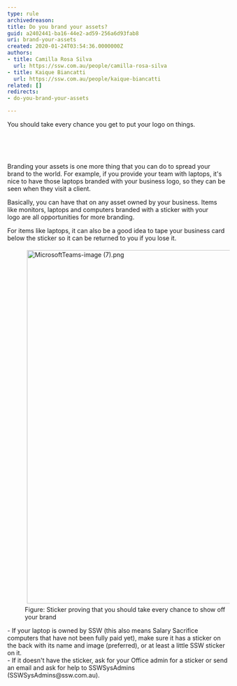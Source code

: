 ```yaml
---
type: rule
archivedreason: 
title: Do you brand your assets?
guid: a2402441-ba16-44e2-ad59-256a6d93fab8
uri: brand-your-assets
created: 2020-01-24T03:54:36.0000000Z
authors:
- title: Camilla Rosa Silva
  url: https://ssw.com.au/people/camilla-rosa-silva
- title: Kaique Biancatti
  url: https://ssw.com.au/people/kaique-biancatti
related: []
redirects:
- do-you-brand-your-assets

---
```



​​You should take every&#160;chance you get&#160;to put your logo on things.&#160;<br><div><br></div>
<br><excerpt class='endintro'></excerpt><br>
<p>Branding your assets is one more thing that you can do to spread your brand to the world. For example, if you provide your team with laptops, it's nice to&#160;have those&#160;laptops branded with your business logo, so they can be seen when they&#160;visit a client.</p><p>​Basically, you can have that on any asset owned by your business. Items like&#160;monitors, laptops and computers branded with a sticker with your logo&#160;are all opportunities for&#160;more&#160;branding.</p><p>For items like laptops, it can also be a good idea to&#160;tape your business card below the sticker so it can be returned to you if you lose it.​<br></p><dl class="ssw15-rteElement-ImageArea"><dd class="ssw15-rteElement-FigureNormal"><img src="/SiteAssets/brand-your-assets/MicrosoftTeams-image%20(7).png" alt="MicrosoftTeams-image (7).png" style="margin&#58;5px;width&#58;808px;" />Figure&#58; Sticker proving that you should take every chance to show off your brand<br></dd></dl><p></p><div class="ssw15-rteElement-ContentBlock-SSW-Only">-&#160;​​​If your laptop is owned by SSW (this also means Salary Sacrifice computers that have not been fully paid yet), make sure it has a sticker on the back with its name and image (preferred), or at least a little SSW sticker on it.<br>-&#160;​​If it doesn't have the sticker, ask for your Office admin for a sticker or send an email and ask for help to SSWSysAdmins (SSWSysAdmins@ssw.com.au).​<br></div><p><br></p>


